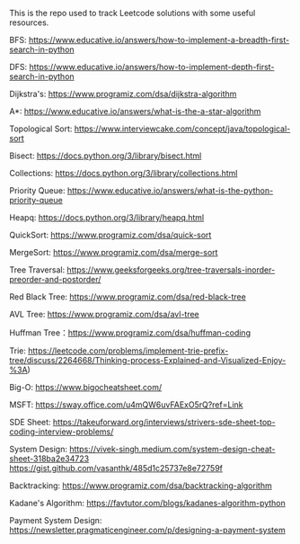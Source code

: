 This is the repo used to track Leetcode solutions with some useful resources.

BFS: https://www.educative.io/answers/how-to-implement-a-breadth-first-search-in-python

DFS: https://www.educative.io/answers/how-to-implement-depth-first-search-in-python

Dijkstra's: https://www.programiz.com/dsa/dijkstra-algorithm

A*: https://www.educative.io/answers/what-is-the-a-star-algorithm

Topological Sort: https://www.interviewcake.com/concept/java/topological-sort

Bisect: https://docs.python.org/3/library/bisect.html

Collections: https://docs.python.org/3/library/collections.html

Priority Queue: https://www.educative.io/answers/what-is-the-python-priority-queue

Heapq: https://docs.python.org/3/library/heapq.html

QuickSort: https://www.programiz.com/dsa/quick-sort

MergeSort: https://www.programiz.com/dsa/merge-sort

Tree Traversal: https://www.geeksforgeeks.org/tree-traversals-inorder-preorder-and-postorder/

Red Black Tree: https://www.programiz.com/dsa/red-black-tree

AVL Tree: https://www.programiz.com/dsa/avl-tree

Huffman Tree：https://www.programiz.com/dsa/huffman-coding

Trie: https://leetcode.com/problems/implement-trie-prefix-tree/discuss/2264668/Thinking-process-Explained-and-Visualized-Enjoy-%3A)

Big-O: https://www.bigocheatsheet.com/

MSFT: https://sway.office.com/u4mQW6uvFAExO5rQ?ref=Link

SDE Sheet: https://takeuforward.org/interviews/strivers-sde-sheet-top-coding-interview-problems/

System Design: 
https://vivek-singh.medium.com/system-design-cheat-sheet-318ba2e34723
https://gist.github.com/vasanthk/485d1c25737e8e72759f

Backtracking: https://www.programiz.com/dsa/backtracking-algorithm

Kadane's Algorithm: https://favtutor.com/blogs/kadanes-algorithm-python

Payment System Design: https://newsletter.pragmaticengineer.com/p/designing-a-payment-system
